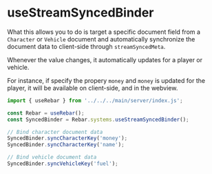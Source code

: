 # useStreamSyncedBinder

What this allows you to do is target a specific document field from a `Character` or `Vehicle` document and automatically synchronize the document data to client-side through `streamSyncedMeta`.

Whenever the value changes, it automatically updates for a player or vehicle.

For instance, if specify the propery `money` and `money` is updated for the player, it will be available on client-side, and in the webview.

```ts
import { useRebar } from '../../../main/server/index.js';

const Rebar = useRebar();
const SyncedBinder = Rebar.systems.useStreamSyncedBinder();

// Bind character document data
SyncedBinder.syncCharacterKey('money');
SyncedBinder.syncCharacterKey('name');

// Bind vehicle document data
SyncedBinder.syncVehicleKey('fuel');
```

